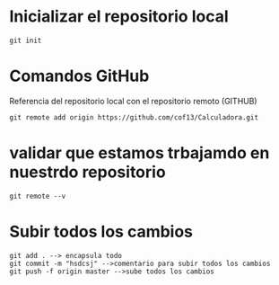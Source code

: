 # Inicializar el repositorio local
```
git init
```

# Comandos GitHub
Referencia del repositorio local con el repositorio remoto  (GITHUB)
````
git remote add origin https://github.com/cof13/Calculadora.git
````
# validar que estamos trbajamdo en nuestrdo repositorio
```
git remote --v
```
# Subir todos los cambios
```
git add . --> encapsula todo 
git commit -m "hsdcsj" -->comentario para subir todos los cambios
git push -f origin master -->sube todos los cambios
```